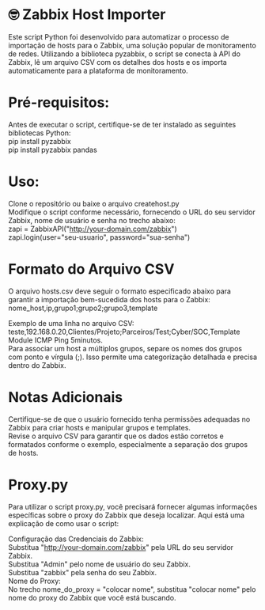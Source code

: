 # 🤓 Zabbix Host Importer

Este script Python foi desenvolvido para automatizar o processo de importação de hosts para o Zabbix, uma solução popular de monitoramento de redes. Utilizando a biblioteca pyzabbix, o script se conecta à API do Zabbix, lê um arquivo CSV com os detalhes dos hosts e os importa automaticamente para a plataforma de monitoramento.

# Pré-requisitos:

Antes de executar o script, certifique-se de ter instalado as seguintes bibliotecas Python:  
pip install pyzabbix  
pip install pyzabbix pandas

# Uso:

Clone o repositório ou baixe o arquivo createhost.py  
Modifique o script conforme necessário, fornecendo o URL do seu servidor Zabbix, nome de usuário e senha no trecho abaixo:  
zapi = ZabbixAPI("http://your-domain.com/zabbix")  
zapi.login(user="seu-usuario", password="sua-senha")  

# Formato do Arquivo CSV

O arquivo hosts.csv deve seguir o formato especificado abaixo para garantir a importação bem-sucedida dos hosts para o Zabbix:  
nome_host,ip,grupo1;grupo2;grupo3,template

Exemplo de uma linha no arquivo CSV:  
teste,192.168.0.20,Clientes/Projeto;Parceiros/Test;Cyber/SOC,Template Module ICMP Ping 5minutos.  
Para associar um host a múltiplos grupos, separe os nomes dos grupos com ponto e vírgula (;). Isso permite uma categorização detalhada e precisa dentro do Zabbix.

# Notas Adicionais

Certifique-se de que o usuário fornecido tenha permissões adequadas no Zabbix para criar hosts e manipular grupos e templates.  
Revise o arquivo CSV para garantir que os dados estão corretos e formatados conforme o exemplo, especialmente a separação dos grupos de hosts.  

# Proxy.py

Para utilizar o script proxy.py, você precisará fornecer algumas informações específicas sobre o proxy do Zabbix que deseja localizar. Aqui está uma explicação de como usar o script:

Configuração das Credenciais do Zabbix:  
Substitua "http://your-domain.com/zabbix" pela URL do seu servidor Zabbix.  
Substitua "Admin" pelo nome de usuário do seu Zabbix.  
Substitua "zabbix" pela senha do seu Zabbix.  
Nome do Proxy:  
No trecho nome_do_proxy = "colocar nome", substitua "colocar nome" pelo nome do proxy do Zabbix que você está buscando.